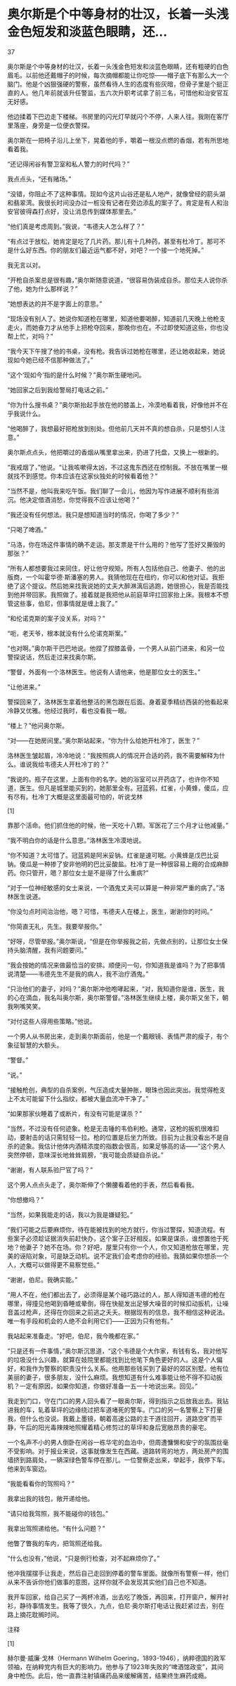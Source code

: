 # 奥尔斯是个中等身材的壮汉，长着一头浅金色短发和淡蓝色眼睛，还...

37

奥尔斯是个中等身材的壮汉，长着一头浅金色短发和淡蓝色眼睛，还有粗硬的白色眉毛。以前他还戴帽子的时候，每次摘帽都能让你吃惊——帽子底下有那么大一个脑门。他是个凶狠强硬的警察，虽然看待人生的态度有些灰暗，但骨子里是个挺正直的人。他几年前就该升任警监，五六次升职考试拿了前三名，可惜他和治安官互无好感。

他边揉着下巴边走下楼梯。书房里的闪光灯早就闪个不停，人来人往。我刚在客厅里落座，身旁是一位便衣警探。

奥尔斯在一把椅子沿儿上坐下，晃着他的手，嚼着一根没点燃的香烟，若有所思地看着我。

“还记得闲谷有警卫室和私人警力的时代吗？”

我点点头，“还有赌场。”

“没错，你阻止不了这种事情。现如今这片山谷还是私人地产，就像曾经的箭头湖和翡翠湾。我很长时间没办过一桩没有记者在旁边添乱的案子了。肯定是有人和治安官彼得森打点好，没让消息传到媒体那里去。”

“他们真是考虑周到。”我说，“韦德夫人怎么样了？”

“有点过于放松，她肯定是吃了几片药。那儿有十几种药，甚至有杜冷丁。那可不是什么好东西。你的朋友们最近运气都不好，对吧？一个接一个地死掉。”

我无言以对。

“开枪自杀案总是很有趣，”奥尔斯随意说道，“很容易伪装成自杀。那位夫人说你杀了他，她为什么那样说？”

“她想表达的并不是字面上的意思。”

“现场没有别人了。她说你知道枪在哪里，知道他要喝醉，知道前几天晚上他枪支走火，而她奋力才从他手上把枪夺回来，那晚你也在。不过即使知道这些，你也没帮上忙，对吗？”

“我今天下午搜了他的书桌，没有枪。我告诉过她枪在哪里，还让她收起来，她说现如今她已经不信那种做法了。”

“这个‘现如今’指的是什么时候？”奥尔斯生硬地问。

“她回家之后到我给警局打电话之前。”

“你为什么搜书桌？”奥尔斯抬起手放在他的膝盖上，冷漠地看着我，好像他并不在乎我说什么。

“他喝醉了，我想最好把枪放到别处。但他前几天并不真的想自杀，只是想引人注意。”

奥尔斯点点头，他把嚼过的香烟从嘴里拿出来，扔进了托盘，又换上一根新的。

“我戒烟了，”他说。“让我咳嗽得太凶，不过这鬼东西还在控制我。不放在嘴里一根就找不到感觉。你本应该在这家伙独处的时候看着他？”

“当然不是，他叫我来吃午饭。我们聊了一会儿，他因为写作进展不顺利有些消沉。他决定借酒消愁，你觉得我不应该让他喝？”

“我还没有任何想法。我只是想知道当时的情况，你喝了多少？”

“只喝了啤酒。”

“马洛，你在场这件事情的确不走运。那支票是干什么用的？他写了签好又撕毁的那张？”

“所有人都想要我过来同住，好让他守规矩。所有人包括他自己、他妻子、他的出版商，一个叫霍华德·斯潘塞的男人。我猜他现在在纽约，你可以和他对证。我拒绝了这个提议。然后她来找我说她的丈夫大醉淋漓后逃跑，她很担心，我是否能找到他并带回家。我照做了。接着就是我把他从前庭草坪扛回家抬上床。我根本不想管这些事，伯尼，但事情就是缠上我了。”

“和伦诺克斯的案子没关系，对吗？”

“呃，老天爷，根本就没有什么伦诺克斯案。”

“也对啊。”奥尔斯干巴巴地说。他捏了捏膝盖骨，一个男人从前门进来，和另一位警探说话，然后走过来找奥尔斯。

“警督，外面有一个洛林医生。他说有人请他来，他是那位女士的医生。”

“让他进来。”

警探回来了，洛林医生拿着他整洁的黑包跟在后面。身着夏季精纺西装的他看起来冷静又优雅。他经过我时，看也没看我一眼。

“楼上？”他问奥尔斯。

“对——在她房间里。”奥尔斯站起来，“你为什么给她开杜冷丁，医生？”

洛林医生皱起眉，冷冷地说：“我按照病人的情况开合适的药，我不需要解释为什么。谁说我给韦德夫人开杜冷丁的？”

“我说的。瓶子在这里，上面有你的名字。她的浴室可以开药店了，也许你不知道，医生。但凡是城里能买到的，她那里全有。冠蓝鸦，红雀，小黄蜂，傻瓜，应有尽有。杜冷丁大概是这里面最可怕的，听说戈林

[1]

靠那个活命。他们抓住他的时候，他一天吃十八颗。军医花了三个月才让他减量。”

“我不明白你的话是什么意思。”洛林医生冷漠地说。

“你不知道？太可惜了。冠蓝鸦是阿米妥钠。红雀是速可眠。小黄蜂是戊巴比妥钠。傻瓜是一种掺了安非他明的巴比妥酸盐。杜冷丁是一种很容易上瘾的合成麻醉药。你只管开，嗯？那位女士是不是得了什么重病?”

“对于一位神经敏感的女士来说，一个酒鬼丈夫可以算是一种非常严重的病了。”洛林医生说道。

“你没匀点时间治治他，嗯？可惜，韦德夫人在楼上，医生，谢谢你的时间。”

“你简直无礼，先生。我要举报你。”

“好呀，尽管举报。”奥尔斯说，“但是在你举报我之前，先做点别的，让那位女士保持头脑清醒，我有问题要问。”

“我会按她的情况来做最恰当的安排。顺便问一句，你知道我是谁吗？为了把事情说清楚——韦德先生不是我的病人，我不治疗酒鬼。”

“只治他们的妻子，对吗？”奥尔斯冲他咆哮起来，“对，我知道你是谁，医生，我的心在滴血，我名叫奥尔斯，奥尔斯警督。”洛林医生继续上楼，奥尔斯又坐下，朝我咧嘴笑笑。

“对付这些人得用些策略。”他说。

一个男人从书房出来，走到奥尔斯面前，他是一个戴眼镜、表情严肃的瘦子，有个象征智慧的大额头。

“警督。”

“说。”

“接触枪创，典型的自杀案例，气压造成大量肿胀，眼珠也因此突出。我觉得枪支上不太可能留下什么指纹，都被大量血流冲干净了。”

“如果那家伙睡着了或断片，有没有可能是谋杀？”

“当然，不过没有任何迹象。枪是无击锤的韦伯利枪。通常，这枪的扳机很难扣动，要射击的话只需轻轻一拉。枪的位置是后坐力所致。目前为止我没看出不是自杀的迹象。我估计他体内酒精浓度的指数会很高，如果足够高的话——”这个男人突然停顿，意味深长地耸耸肩膀，“我可能会质疑自杀说。”

“谢谢，有人联系验尸官了吗？”

这个男人点点头走了，奥尔斯伸了个懒腰看着他的手表，然后看看我。

“你想撤吗？”

“当然，如果我能走的话，我以为我是嫌疑犯。”

“我们可能之后要麻烦你，待在能被找到的地方就行，你当过警探，知道流程。有些案子必须趁证据消失前赶快办，这个案子正好相反。如果是谋杀，谁想置他于死地？他妻子？她不在场。你？好吧，屋里只有你一个人，你又知道枪放在哪里，完美的诬陷对象，可是缺乏动机。说不定我们会考虑你的经验。我猜如果你想杀一个人，大概可以做得更不易察觉些。”

“谢谢，伯尼。我确实能。”

“用人不在，他们都出去了，必须得是某个碰巧路过的人，那人得知道韦德的枪在哪里，得撞见他喝到昏睡或晕倒，得在快艇发出足够大噪音的时候扣动扳机，让噪音盖过枪声，还得在你回来之前逃之夭夭。根据现有的信息，我不相信这种说法。唯一有手段和机会的人绝不会利用它们——正因为只有他有。”

我站起来准备走。“好吧，伯尼，我今晚都在家。”

“只是还有一件事情，”奥尔斯沉思道，“这个韦德是个大作家，有钱有名，我对他写的垃圾没什么兴趣，就算在妓院里都能找到比他笔下角色更好的人。这是个人偏好，和我作为警察的职责没什么关系。他用那些钱买到了最好的郊区别墅。他有位美丽的妻子，很多朋友，没什么麻烦。我想知道有什么难事能让他不得不扣动扳机？一定有原因，如果你知道，你做好准备一五一十地说出来。回见。”

我走到门口，守在门口的男人回头看了一眼奥尔斯，得到指示之后放我出去。我钻进我的车，轧着草坪的边缘绕过把车道堵死的警车。门口的另一名警察上下打量我，但什么也没说。我戴上墨镜，朝着高速公路的主干道往回开，道路空旷而平静，午后的阳光毒辣辣地照耀着精心修剪过的草坪和身后宽敞昂贵的豪宅。

一个名声不小的男人倒卧在闲谷一栋华宅的血泊中，但周遭慵懒和安宁的氛围丝毫不受影响。对于报业来说，这事就像发生在西藏。道路转弯的地方，两处房产的围墙挤到路肩处，一辆深绿色警车停在那儿。一位警察走出来，举起手，我停下车。他来到车窗边。

“我能看看你的驾照吗？”

我拿出我的钱包，敞开递给他。

“请只给我驾照，我不能碰你的钱包。”

我拿出驾照递给他。“有什么问题？”

他瞥了瞥我的车内，把驾照还给我。

“什么也没有，”他说，“只是例行检查，对不起麻烦你了。”

他冲我摆摆手让我走，然后自己走回到停着的警车里面。就像所有警察一样，他们从来不告诉你他们做事的意图，这样你就不会发现其实他们自己也不知道。

我开车回家，给自己买了一两杯冷酒，出去吃了晚饭，再回来，打开窗户，解开衬衫，静待事情发生。我等了很久，九点，伯尼·奥尔斯打电话让我赶紧过去，别在路上摘花耽搁时间。

注释

[1]

赫尔曼·威廉·戈林（Hermann Wilhelm Goering，1893-1946），纳粹德国的政军领袖，在纳粹党内有巨大的影响力。他参与了1923年失败的“啤酒馆政变”，其间身中枪伤。此后，他一直靠注射镇痛药品来缓解痛苦，结果终生麻药成瘾。